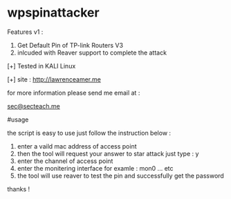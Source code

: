 # wpspinattacker


Features v1 : 

1. Get Default Pin of TP-link Routers V3  
2. inlcuded with Reaver support to complete the attack 

[+] Tested in KALI Linux 


[+] site : http://lawrenceamer.me  


for more information please send me email at : 

sec@secteach.me 


#usage 

the script is easy to use just follow the instruction below : 

1. enter a vaild mac address of access point 
2. then the tool will request your answer to star attack just type : y 
3. enter the channel of access point 
4. enter the monitering interface for examle : mon0 ... etc 
5. the tool will use reaver to test the pin and successfully get the password 

thanks !
